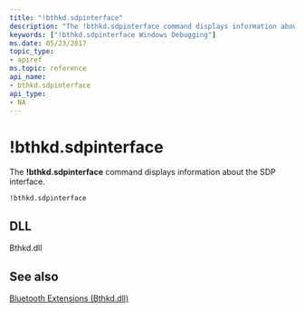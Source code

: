 ```yaml
---
title: "!bthkd.sdpinterface"
description: "The !bthkd.sdpinterface command displays information about the SDP interface."
keywords: ["!bthkd.sdpinterface Windows Debugging"]
ms.date: 05/23/2017
topic_type:
- apiref
ms.topic: reference
api_name:
- bthkd.sdpinterface
api_type:
- NA
---
```


# !bthkd.sdpinterface


The **!bthkd.sdpinterface** command displays information about the SDP interface.

```dbgsyntax
!bthkd.sdpinterface
```

## DLL


Bthkd.dll

## See also


[Bluetooth Extensions (Bthkd.dll)](bluetooh-extensions--bthkd-dll-.md)


